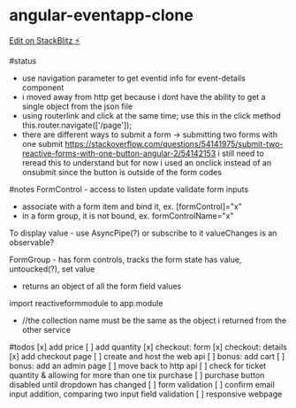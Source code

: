 # angular-eventapp-clone

[Edit on StackBlitz ⚡️](https://stackblitz.com/edit/angular-eventapp-clone)

#status
- use navigation parameter to get eventid info for event-details component
- i moved away from http get because i dont have the ability to get a single object from the json file
- using routerlink and click at the same time; use this in the click method this.router.navigate(['/page']);
- there are different ways to submit a form -> submitting two forms with one submit
https://stackoverflow.com/questions/54141975/submit-two-reactive-forms-with-one-button-angular-2/54142153
i still need to reread this to understand
but for now i used an onclick instead of an onsubmit since the button is outside of the form codes


#notes
FormControl - access to listen update validate form inputs
- associate with a form item and bind it, ex. [formControl]="x"
- in a form group, it is not bound, ex. formControlName="x"

To display value - use AsyncPipe(?) or subscribe to it
valueChanges is an observable?

FormGroup - has form controls, tracks the form state
has value, untoucked(?), set value
- returns an object of all the form field values

import reactiveformmodule to app.module

-  //the collection name must be the same as the object i returned from the other service


#todos
[x] add price
[ ] add quantity
[x] checkout: form
[x] checkout: details
[x] add checkout page
[ ] create and host the web api 
[ ] bonus: add cart
[ ] bonus: add an admin page
[ ] move back to http api
[ ] check for ticket quantity & allowing for more than one tix purchase
[ ] purchase button disabled until dropdown has changed
[ ] form validation 
[ ] confirm email input addition, comparing two input field validation
[ ] responsive webpage
